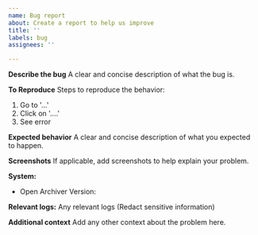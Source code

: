 ```yaml
---
name: Bug report
about: Create a report to help us improve
title: ''
labels: bug
assignees: ''

---
```


**Describe the bug**
A clear and concise description of what the bug is.

**To Reproduce**
Steps to reproduce the behavior:
1. Go to '...'
2. Click on '....'
5. See error

**Expected behavior**
A clear and concise description of what you expected to happen.

**Screenshots**
If applicable, add screenshots to help explain your problem.

**System:**
 - Open Archiver Version: 

**Relevant logs:**
Any relevant logs (Redact sensitive information)

**Additional context**
Add any other context about the problem here.
